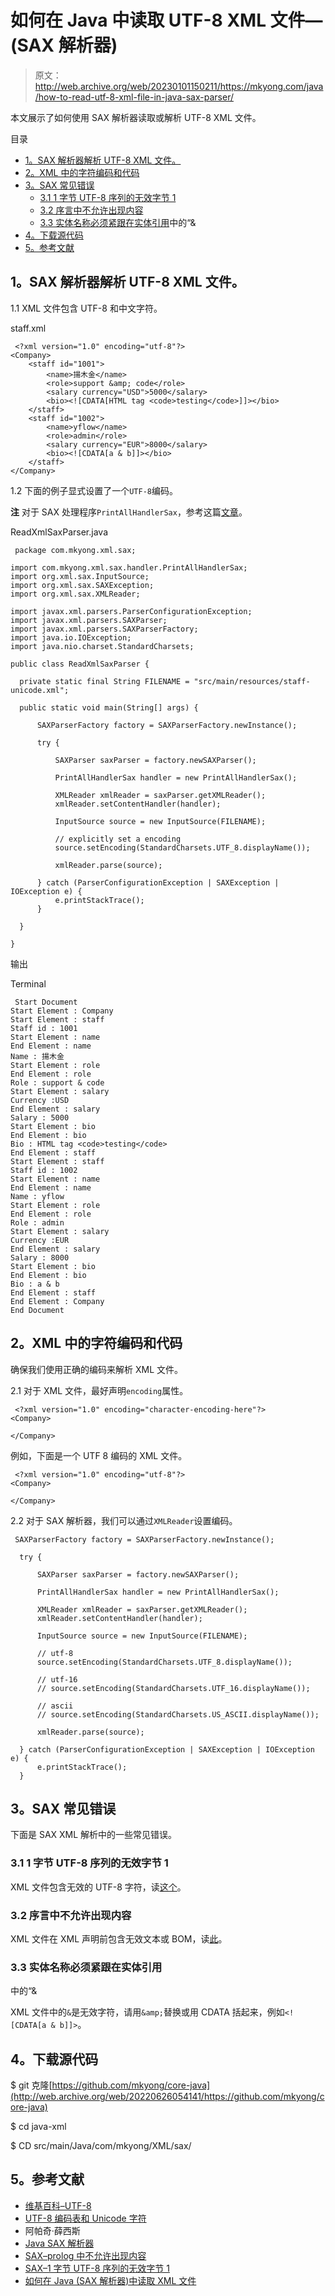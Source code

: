 # 如何在 Java 中读取 UTF-8 XML 文件—(SAX 解析器)

> 原文：<http://web.archive.org/web/20230101150211/https://mkyong.com/java/how-to-read-utf-8-xml-file-in-java-sax-parser/>

本文展示了如何使用 SAX 解析器读取或解析 UTF-8 XML 文件。

目录

*   [1。SAX 解析器解析 UTF-8 XML 文件。](#sax-parser-to-parse-a-utf-8-xml-file)
*   [2。XML 中的字符编码和代码](#character-encoding-in-xml-and-code)
*   [3。SAX 常见错误](#sax-common-errors)
    *   [3.1 1 字节 UTF-8 序列的无效字节 1](#invalid-byte-1-of-1-byte-utf-8-sequence)
    *   [3.2 序言中不允许出现内容](#content-is-not-allowed-in-prolog)
    *   [3.3 实体名称必须紧跟在实体引用](#the-entity-name-must-immediately-follow-the-in-the-entity-reference)中的“&
*   [4。下载源代码](#download-source-code)
*   [5。参考文献](#references)

## 1。SAX 解析器解析 UTF-8 XML 文件。

1.1 XML 文件包含 UTF-8 和中文字符。

staff.xml

```
 <?xml version="1.0" encoding="utf-8"?>
<Company>
    <staff id="1001">
        <name>揚木金</name>
        <role>support &amp; code</role>
        <salary currency="USD">5000</salary>
        <bio><![CDATA[HTML tag <code>testing</code>]]></bio>
    </staff>
    <staff id="1002">
        <name>yflow</name>
        <role>admin</role>
        <salary currency="EUR">8000</salary>
        <bio><![CDATA[a & b]]></bio>
    </staff>
</Company> 
```

1.2 下面的例子显式设置了一个`UTF-8`编码。

**注**
对于 SAX 处理程序`PrintAllHandlerSax`，参考这篇[文章](http://web.archive.org/web/20220626054141/https://mkyong.com/java/how-to-read-xml-file-in-java-sax-parser/#read-or-parse-a-xml-file-sax)。

ReadXmlSaxParser.java

```
 package com.mkyong.xml.sax;

import com.mkyong.xml.sax.handler.PrintAllHandlerSax;
import org.xml.sax.InputSource;
import org.xml.sax.SAXException;
import org.xml.sax.XMLReader;

import javax.xml.parsers.ParserConfigurationException;
import javax.xml.parsers.SAXParser;
import javax.xml.parsers.SAXParserFactory;
import java.io.IOException;
import java.nio.charset.StandardCharsets;

public class ReadXmlSaxParser {

  private static final String FILENAME = "src/main/resources/staff-unicode.xml";

  public static void main(String[] args) {

      SAXParserFactory factory = SAXParserFactory.newInstance();

      try {

          SAXParser saxParser = factory.newSAXParser();

          PrintAllHandlerSax handler = new PrintAllHandlerSax();

          XMLReader xmlReader = saxParser.getXMLReader();
          xmlReader.setContentHandler(handler);

          InputSource source = new InputSource(FILENAME);

          // explicitly set a encoding
          source.setEncoding(StandardCharsets.UTF_8.displayName());

          xmlReader.parse(source);

      } catch (ParserConfigurationException | SAXException | IOException e) {
          e.printStackTrace();
      }

  }

} 
```

输出

Terminal

```
 Start Document
Start Element : Company
Start Element : staff
Staff id : 1001
Start Element : name
End Element : name
Name : 揚木金
Start Element : role
End Element : role
Role : support & code
Start Element : salary
Currency :USD
End Element : salary
Salary : 5000
Start Element : bio
End Element : bio
Bio : HTML tag <code>testing</code>
End Element : staff
Start Element : staff
Staff id : 1002
Start Element : name
End Element : name
Name : yflow
Start Element : role
End Element : role
Role : admin
Start Element : salary
Currency :EUR
End Element : salary
Salary : 8000
Start Element : bio
End Element : bio
Bio : a & b
End Element : staff
End Element : Company
End Document 
```

## 2。XML 中的字符编码和代码

确保我们使用正确的编码来解析 XML 文件。

2.1 对于 XML 文件，最好声明`encoding`属性。

```
 <?xml version="1.0" encoding="character-encoding-here"?>
<Company>

</Company> 
```

例如，下面是一个 UTF 8 编码的 XML 文件。

```
 <?xml version="1.0" encoding="utf-8"?>
<Company>

</Company> 
```

2.2 对于 SAX 解析器，我们可以通过`XMLReader`设置编码。

```
 SAXParserFactory factory = SAXParserFactory.newInstance();

  try {

      SAXParser saxParser = factory.newSAXParser();

      PrintAllHandlerSax handler = new PrintAllHandlerSax();

      XMLReader xmlReader = saxParser.getXMLReader();
      xmlReader.setContentHandler(handler);

      InputSource source = new InputSource(FILENAME);

      // utf-8
      source.setEncoding(StandardCharsets.UTF_8.displayName());

      // utf-16
      // source.setEncoding(StandardCharsets.UTF_16.displayName());

      // ascii
      // source.setEncoding(StandardCharsets.US_ASCII.displayName());

      xmlReader.parse(source);

  } catch (ParserConfigurationException | SAXException | IOException e) {
      e.printStackTrace();
  } 
```

## 3。SAX 常见错误

下面是 SAX XML 解析中的一些常见错误。

### 3.1 1 字节 UTF-8 序列的无效字节 1

XML 文件包含无效的 UTF-8 字符，读[这个](http://web.archive.org/web/20220626054141/https://mkyong.com/java/sax-error-malformedbytesequenceexception-invalid-byte-1-of-1-byte-utf-8-sequence/)。

### 3.2 序言中不允许出现内容

XML 文件在 XML 声明前包含无效文本或 BOM，读[此](http://web.archive.org/web/20220626054141/https://mkyong.com/java/sax-error-content-is-not-allowed-in-prolog/)。

### 3.3 实体名称必须紧跟在实体引用
中的“&

XML 文件中的`&`是无效字符，请用`&amp;`替换或用 CDATA 括起来，例如`<![CDATA[a & b]]>`。

## 4。下载源代码

$ git 克隆[https://github.com/mkyong/core-java](http://web.archive.org/web/20220626054141/https://github.com/mkyong/core-java)

$ cd java-xml

$ CD src/main/Java/com/mkyong/XML/sax/

## 5。参考文献

*   [维基百科–UTF-8](http://web.archive.org/web/20220626054141/https://en.wikipedia.org/wiki/UTF-8)
*   [UTF-8 编码表和 Unicode 字符](http://web.archive.org/web/20220626054141/https://www.utf8-chartable.de/)
*   阿帕奇·薛西斯
*   [Java SAX 解析器](http://web.archive.org/web/20220626054141/https://mkyong.com/java/how-to-read-xml-file-in-java-sax-parser/)
*   [SAX–prolog 中不允许出现内容](http://web.archive.org/web/20220626054141/https://mkyong.com/java/sax-error-content-is-not-allowed-in-prolog/)
*   [SAX–1 字节 UTF-8 序列的无效字节 1](http://web.archive.org/web/20220626054141/https://mkyong.com/java/sax-error-malformedbytesequenceexception-invalid-byte-1-of-1-byte-utf-8-sequence/)
*   [如何在 Java (SAX 解析器)中读取 XML 文件](http://web.archive.org/web/20220626054141/https://mkyong.com/java/how-to-read-xml-file-in-java-sax-parser/)

<input type="hidden" id="mkyong-current-postId" value="2431">